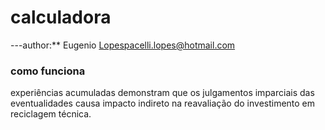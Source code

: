 # calculadora

---author:** Eugenio Lopespacelli.lopes@hotmail.com


### como funciona
 experiências acumuladas demonstram que os julgamentos imparciais das eventualidades causa impacto indireto na reavaliação do investimento em reciclagem técnica.
